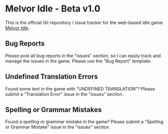 
# Melvor Idle - Beta v1.0

This is the official Git repository / issue tracker for the web-based idle game [Melvor Idle](https://www.melvoridle.com/).

## Bug Reports

Please post all bug reports in the "issues" section, so I can easily track and manage the issues in the game. Please use the "Bug Report" template.

## Undefined Translation Errors

Found some text in the game with "UNDEFINED TRANSLATION"? Please submit a "Translation Error" issue in the "issues" section.

## Spelling or Grammar Mistakes

Found a spelling or grammar mistake in the game? Please submit a "Spelling or Grammar Mistake" issue in the "issues" section.
